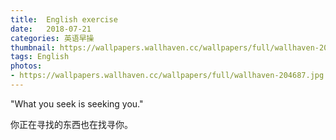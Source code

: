 ```yaml
---
title:  English exercise
date:   2018-07-21
categories: 英语早操
thumbnail: https://wallpapers.wallhaven.cc/wallpapers/full/wallhaven-204687.jpg
tags: English
photos:
- https://wallpapers.wallhaven.cc/wallpapers/full/wallhaven-204687.jpg
---
```


"What you seek is seeking you."
<p>你正在寻找的东西也在找寻你。</p>
